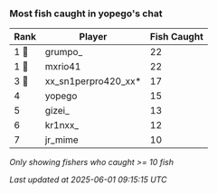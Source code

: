 ### Most fish caught in yopego's chat
| Rank | Player | Fish Caught |
|------|--------|-----------|
| 1 🥇  | grumpo_  | 22 |
| 1 🥇  | mxrio41  | 22 |
| 3 🥉  | xx_sn1perpro420_xx*  | 17 |
| 4  | yopego  | 15 |
| 5  | gizei_  | 13 |
| 6  | kr1nxx_  | 12 |
| 7  | jr_mime  | 10 |

_Only showing fishers who caught >= 10 fish_

_Last updated at 2025-06-01 09:15:15 UTC_